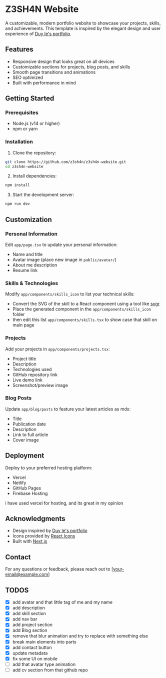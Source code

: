 # Z3SH4N Website

A customizable, modern portfolio website to showcase your projects, skills, and achievements. This template is inspired by the elegant design and user experience of [Duy le's portfolio](https://www.duyle.dev/).

## Features

- Responsive design that looks great on all devices
- Customizable sections for projects, blog posts, and skills
- Smooth page transitions and animations
- SEO optimized
- Built with performance in mind

## Getting Started

### Prerequisites

- Node.js (v14 or higher)
- npm or yarn

### Installation

1. Clone the repository:
```bash
git clone https://github.com/z3sh4n/z3sh4n-website.git
cd z3sh4n-website
```

2. Install dependencies:
```bash
npm install
```

3. Start the development server:
```bash
npm run dev
```

## Customization

### Personal Information

Edit `app/page.tsx` to update your personal information:

- Name and title
- Avatar image (place new image in `public/avatar/`)
- About me description
- Resume link

### Skills & Technologies

Modify `app/components/skills_icon` to list your technical skills:

- Convert the SVG of the skill to a React component using a tool like [svgr](https://github.com/smooth-code/svgr)
- Place the generated component in the `app/components/skills_icon` folder
- then edit this list `app/components/skills.tsx` to show case that skill on main page

### Projects

Add your projects in `app/components/projects.tsx`:

- Project title
- Description
- Technologies used
- GitHub repository link
- Live demo link
- Screenshot/preview image

### Blog Posts

Update `app/blog/posts` to feature your latest articles as mdx:

- Title
- Publication date
- Description
- Link to full article
- Cover image

## Deployment

Deploy to your preferred hosting platform:
- Vercel
- Netlify
- GitHub Pages
- Firebase Hosting

i have used vercel for hosting, and its great in my opinion

## Acknowledgments

- Design inspired by [Duy le's portfolio](https://www.duyle.dev/)
- Icons provided by [React Icons](https://react-icons.github.io/react-icons/)
- Built with [Next.js](https://nextjs.org/)

## Contact

For any questions or feedback, please reach out to [your-email@example.com]


## TODOS

- [x] add avatar and that little tag of me and my name
- [x] add description
- [x] add skill section
- [x] add nav bar
- [x] add project section
- [x] add Blog section
- [x] remove that blur animation and try to replace with something else
- [x] break main elements into parts
- [x] add contact button
- [x] update metadata
- [x] fix some UI on mobile
- [ ] add that avatar type animation
- [ ] add cv section from that github repo